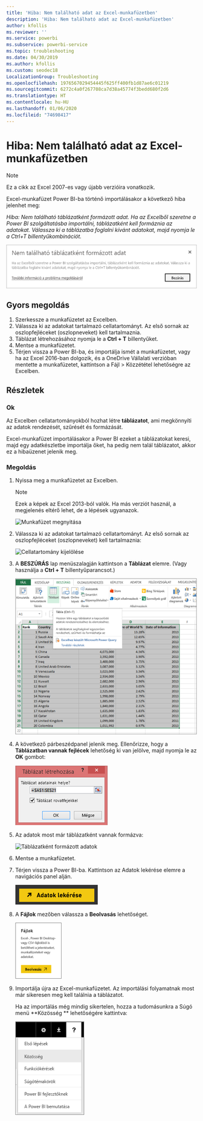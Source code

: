 ```yaml
---
title: 'Hiba: Nem található adat az Excel-munkafüzetben'
description: 'Hiba: Nem található adat az Excel-munkafüzetben'
author: kfollis
ms.reviewer: ''
ms.service: powerbi
ms.subservice: powerbi-service
ms.topic: troubleshooting
ms.date: 04/30/2019
ms.author: kfollis
ms.custom: seodec18
LocalizationGroup: Troubleshooting
ms.openlocfilehash: 1976567029454445f625ff400fb1d87ae6c01219
ms.sourcegitcommit: 6272c4a0f267708ca7d38a45774f3bedd680f2d6
ms.translationtype: HT
ms.contentlocale: hu-HU
ms.lasthandoff: 01/06/2020
ms.locfileid: "74698417"
---
```

# <a name="error-we-couldnt-find-any-data-in-your-excel-workbook"></a>Hiba: Nem található adat az Excel-munkafüzetben

>[!NOTE]  
>Ez a cikk az Excel 2007-es vagy újabb verzióira vonatkozik.

Excel-munkafüzet Power BI-ba történő importálásakor a következő hiba jelenhet meg:

*Hiba: Nem található táblázatként formázott adat. Ha az Excelből szeretne a Power BI szolgáltatásba importálni, táblázatként kell formáznia az adatokat. Válassza ki a táblázatba foglalni kívánt adatokat, majd nyomja le a Ctrl+T billentyűkombinációt.*

![Nem található adat a munkafüzetben](media/service-admin-troubleshoot-excel-workbook-data/power-bi-we-couldnt-find-any-data.png)

## <a name="quick-solution"></a>Gyors megoldás
1. Szerkessze a munkafüzetet az Excelben.
2. Válassza ki az adatokat tartalmazó cellatartományt. Az első sornak az oszlopfejléceket (oszlopneveket) kell tartalmaznia.
3. Táblázat létrehozásához nyomja le a **Ctrl + T** billentyűket.
4. Mentse a munkafüzetet.
5. Térjen vissza a Power BI-ba, és importálja ismét a munkafüzetet, vagy ha az Excel 2016-ban dolgozik, és a OneDrive Vállalati verzióban mentette a munkafüzetet, kattintson a Fájl > Közzététel lehetőségre az Excelben.

## <a name="details"></a>Részletek
### <a name="cause"></a>Ok
Az Excelben cellatartományokból hozhat létre **táblázatot**, ami megkönnyíti az adatok rendezését, szűrését és formázását.

Excel-munkafüzet importálásakor a Power BI ezeket a táblázatokat keresi, majd egy adatkészletbe importálja őket, ha pedig nem talál táblázatot, akkor ez a hibaüzenet jelenik meg.

### <a name="solution"></a>Megoldás
1. Nyissa meg a munkafüzetet az Excelben. 
    >[!NOTE]
    >Ezek a képek az Excel 2013-ból valók. Ha más verziót használ, a megjelenés eltérő lehet, de a lépések ugyanazok.
    
    ![Munkafüzet megnyitása](media/service-admin-troubleshoot-excel-workbook-data/power-bi-troubleshoot-excel-worksheet-1.png)
2. Válassza ki az adatokat tartalmazó cellatartományt. Az első sornak az oszlopfejléceket (oszlopneveket) kell tartalmaznia:
   
    ![Cellatartomány kijelölése](media/service-admin-troubleshoot-excel-workbook-data/power-bi-troubleshoot-excel-worksheet-2.png)
3. A **BESZÚRÁS** lap menüszalagján kattintson a **Táblázat** elemre. (Vagy használja a **Ctrl + T** billentyűparancsot.)
   
    ![Táblázat beszúrása](media/service-admin-troubleshoot-excel-workbook-data/power-bi-troubleshoot-excel-worksheet-3.png)
4. A következő párbeszédpanel jelenik meg. Ellenőrizze, hogy a **Táblázatban vannak fejlécek** lehetőség ki van jelölve, majd nyomja le az **OK** gombot:
   
    ![Táblázat létrehozása](media/service-admin-troubleshoot-excel-workbook-data/power-bi-troubleshoot-excel-create-table.png)
5. Az adatok most már táblázatként vannak formázva:
   
    ![Táblázatként formázott adatok](media/service-admin-troubleshoot-excel-workbook-data/power-bi-troubleshoot-excel-table.png)
6. Mentse a munkafüzetet.
7. Térjen vissza a Power BI-ba. Kattintson az Adatok lekérése elemre a navigációs panel alján.
   
    ![Adatok lekérése](media/service-admin-troubleshoot-excel-workbook-data/power-bi-get-data.png)
8. A **Fájlok** mezőben válassza a **Beolvasás** lehetőséget.
   
    ![Fájlok lekérése](media/service-admin-troubleshoot-excel-workbook-data/power-bi-get-files.png)
9. Importálja újra az Excel-munkafüzetet. Az importálási folyamatnak most már sikeresen meg kell találnia a táblázatot.
   
    Ha az importálás még mindig sikertelen, hozza a tudomásunkra a Súgó menü **Közösség ** lehetőségére kattintva:
   
    ![Közösségi hivatkozás](media/service-admin-troubleshoot-excel-workbook-data/power-bi-question-menu-community.png)

